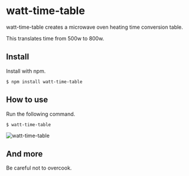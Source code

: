 # watt-time-table
watt-time-table creates a microwave oven heating time conversion table.

This translates time from 500w to 800w.

## Install
Install with npm.
```
$ npm install watt-time-table
```
## How to use
Run the following command.
```
$ watt-time-table
```

![watt-time-table](https://user-images.githubusercontent.com/95329429/200095045-c75def47-baf6-4436-b24e-616d5ecbb713.gif)

## And more
Be careful not to overcook.
